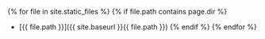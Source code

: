 {% for file in site.static_files %}
{% if file.path contains page.dir %}
   * [{{ file.path }}]({{ site.baseurl }}{{ file.path }})
{% endif %}
{% endfor %}